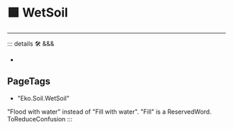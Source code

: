 
# 🟩  <eko>WetSoil</eko>



---

<!-- =================================================== -->
<!-- =================================================== -->
<!-- =================================================== -->
<!-- =================================================== -->
<!-- =================================================== -->
::: details 🛠 <dev>&&&</dev>

-

<h2>PageTags</h2>

- "Eko.Soil.WetSoil"

"Flood with water" instead of "Fill with water". "Fill" is a ReservedWord. ToReduceConfusion
:::
